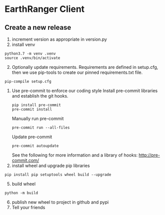 # EarthRanger Client
## Create a new release
1. increment version as appropriate in version.py
2. install venv
~~~~
python3.7 -m venv .venv
source .venv/bin/activate
~~~~
2. Optionally update requirements. Requirements are defined in setup.cfg, then we use pip-tools to create our pinned requirements.txt file.
~~~
pip-compile setup.cfg
~~~
1. Use pre-commit to enforce our coding style
    Install pre-commit libraries and establish the git hooks.
    ~~~
    pip install pre-commit
    pre-commit install
    ~~~~
    Manually run pre-commit
    ~~~
    pre-commit run --all-files
    ~~~
    Update pre-commit
    ~~~
    pre-commit autoupdate
    ~~~
    See the following for more information and a library of hooks: http://pre-commit.com/
2. install wheel and upgrade pip libraries
~~~~
pip install pip setuptools wheel build --upgrade
~~~~
5. build wheel
~~~~
python -m build
~~~~
6. publish new wheel to project in github and pypi
6. Tell your friends

